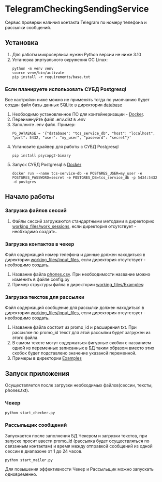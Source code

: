 # TelegramCheckingSendingService
Cервис проверки наличия контакта Telegram по номеру телефона и рассылки сообщений.

## Установка
1. Для работы микросервиса нужен Python версии не ниже 3.10
2. Установка виртуального окружения ОС Linux:
    ```shell
    python -m venv venv
    source venv/bin/activate
    pip install -r requirements/base.txt
    ```  

### Если планируете использовать СУБД Postgresql
Все настройки ниже можно не применять тогда по умолчанию будет создан файл базы данных SQLite в 
директории [database](database)  
1. Необходимо установленное ПО для контейнеризации - [Docker](https://docs.docker.com/engine/install/). 
2. Переименуйте файл .env.dist в .env
3. Заполните .env файл. Пример:  
    ```
    PG_DATABASE = '{"database": "tcs_service_db", "host": "localhost", "port": 5432, "user": "my_user", "password": "secret"}'
    ```
4. Установите драйвер для работы с СУБД Postgresql 
   ```shell
   pip install psycopg2-binary
   ```
5. Запуск СУБД Postgresql в [Docker](https://docs.docker.com/engine/install/)
    ```shell
    docker run --name tcs-service-db -e POSTGRES_USER=my_user -e POSTGRES_PASSWORD=secret -e POSTGRES_DB=tcs_service_db -p 5434:5432 -d postgres
    ```

## Начало работы
### Загрузка файлов сессий
1. Файлы сессий загружаются стандартными методами в директорию 
[working_files/work_sessions](working_files/work_sessions), если директория отсутствует - необходимо создать.

### Загрузка контактов в чекер
Файл содержащий номер телефона и данные должен находиться в директории 
[working_files/input_files](working_files/input_files), если директория отсутствует - необходимо создать.
1. Название файла [phones.csv](working_files/Examples/phones.csv). При необходимости название можно изменить в файле config.py
2. Пример структуры файла в директории [working_files/Examples](working_files/Examples):


### Загрузка текстов для рассылки 
Файл содержащий сообщение для рассылки должен находиться в директории 
[working_files/input_files](working_files/input_files), если директория отсутствует - необходимо создать. 
1. Название файла состоит из promo_id и расширения txt. При рассылке по promo_id текст для этой рассылки будет загружен из этого файла.
2. В самом тексте могут содержаться фигурные скобки с названием одной из переменных записанных в БД таким образом
вместо этих скобок будет подставлено значение указаной переменной.
3. Примеры в директории [Examples](working_files/Examples)

## Запуск приложения
Осуществляется после загрузки необходимых файлов(сессии, тексты, phones.txt).

### Чекер
```shell
python start_checker.py
```

### Рассыльщик сообщений
Запускается после заполнения БД Чекером и загрузки текстов, при запуске просит ввести 
promo_id (рассылка будет осуществляться по связанным контактам) и время между отправкой 
сообщений из одной сессии в диапазоне от 1 до 24 часов.
```shell
python start_mailer.py
```
Для повышения эффективности Чекер и Рассыльщик можно запускать одновременно.



